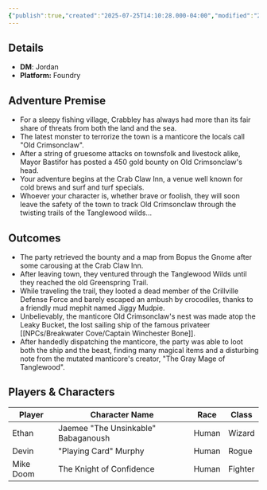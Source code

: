 ```yaml
---
{"publish":true,"created":"2025-07-25T14:10:28.000-04:00","modified":"2025-07-27T17:15:02.000-04:00","published":"2025-07-27T17:15:02.000-04:00","cssclasses":"","DM":"Jordan","Players":["Ethan","Devin","Mike Doom"],"Platform":"Foundry"}
---
```


## Details
- **DM**: Jordan
- **Platform:** Foundry

## Adventure Premise
- For a sleepy fishing village, Crabbley has always had more than its fair share of threats from both the land and the sea.
- The latest monster to terrorize the town is a manticore the locals call "Old Crimsonclaw".
- After a string of gruesome attacks on townsfolk and livestock alike, Mayor Bastifor has posted a 450 gold bounty on Old Crimsonclaw's head.
- Your adventure begins at the Crab Claw Inn, a venue well known for cold brews and surf and turf specials.
- Whoever your character is, whether brave or foolish, they will soon leave the safety of the town to track Old Crimsonclaw through the twisting trails of the Tanglewood wilds...

## Outcomes
- The party retrieved the bounty and a map from Bopus the Gnome after some carousing at the Crab Claw Inn.
- After leaving town, they ventured through the Tanglewood Wilds until they reached the old Greenspring Trail.
- While traveling the trail, they looted a dead member of the Crillville Defense Force and barely escaped an ambush by crocodiles, thanks to a friendly mud mephit named Jiggy Mudpie.
- Unbelievably, the manticore Old Crimsonclaw's nest was made atop the Leaky Bucket, the lost sailing ship of the famous privateer [[NPCs/Breakwater Cove/Captain Winchester Bone]].
- After handedly dispatching the manticore, the party was able to loot both the ship and the beast, finding many magical items and a disturbing note from the mutated manticore's creator, "The Gray Mage of Tanglewood".

## Players & Characters
| Player          | Character Name                    | Race  | Class   |
| --------------- | --------------------------------- | ----- | ------- |
| Ethan | Jaemee "The Unsinkable" Babaganoush | Human | Wizard  |
| Devin | "Playing Card" Murphy             | Human | Rogue   |
| Mike Doom | The Knight of Confidence          | Human | Fighter |
